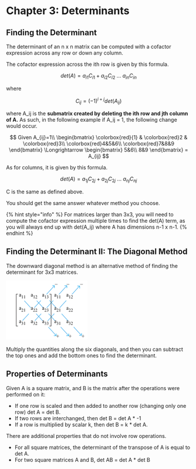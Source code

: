 # Chapter 3: Determinants

## Finding the Determinant

The determinant of an n x n matrix can be computed with a cofactor expression across any row or down any column.  

The cofactor expression across the ith row is given by this formula.

$$
det(A)=a_{i1}C_{i1}+a_{i2}C_{i2}\ ...\ a_{in}C_{in}
$$

where

$$
C_{ij}=(-1)^{i+j}det(A_{ij})
$$

where A\_ij is the **submatrix created by deleting the ith row and jth column of A.** As such, in the following example if A\_ij = 1, the following change would occur.

$$
Given A_{ij}=1\\
\begin{bmatrix}
\colorbox{red}{1} & \colorbox{red}2 & \colorbox{red}3\\
\colorbox{red}4&5&6\\
\colorbox{red}7&8&9
\end{bmatrix}
\Longrightarrow
\begin{bmatrix}
5&6\\
8&9
\end{bmatrix} = A_{ij}
$$

As for columns, it is given by this formula.

$$
det(A)=a_{1j}C_{2j}+a_{2j}C_{2j}\ ...\ a_{nj}C_{nj}
$$

C is the same as defined above.

You should get the same answer whatever method you choose.

{% hint style="info" %}
For matrices larger than 3x3, you will need to compute the cofactor expression multiple times to find the det\(A\) term, as you will always end up with det\(A\_ij\) where A has dimensions n-1 x n-1.
{% endhint %}

## Finding the Determinant II: The Diagonal Method

The downward diagonal method is an alternative method of finding the determinant for 3x3 matrices.

![Credit: Pearsons](../.gitbook/assets/screen-shot-2020-06-28-at-2.39.52-am.png)

Multiply the quantities along the six diagonals, and then you can subtract the top ones and add the bottom ones to find the determinant.

## Properties of Determinants

Given A is a square matrix, and B is the matrix after the operations were performed on it:

* If one row is scaled and then added to another row \(changing only one row\) det A = det B.
* If two rows are interchanged, then det B = det A \* -1
* If a row is multiplied by scalar k, then det B = k \* det A.

There are additional properties that do not involve row operations.

*  For all square matrices, the determinant of the transpose of A is equal to det A.
* For two square matrices A and B, det AB = det A \* det B

